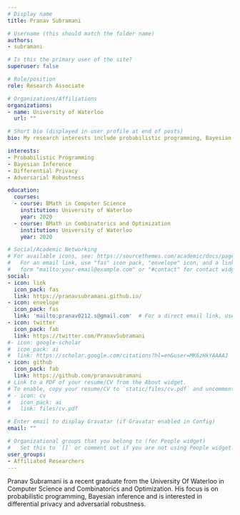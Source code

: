 ```yaml
---
# Display name
title: Pranav Subramani

# Username (this should match the folder name)
authors:
- subramani

# Is this the primary user of the site?
superuser: false

# Role/position
role: Research Associate

# Organizations/Affiliations
organizations:
- name: University of Waterloo
  url: ""

# Short bio (displayed in user profile at end of posts)
bio: My research interests include probabilistic programming, Bayesian inference, differential privacy, and adversarial robustness.

interests:
- Probabilistic Programming
- Bayesian Inference
- Differential Privacy
- Adversarial Robustness

education:
  courses:
  - course: BMath in Computer Science
    institution: University of Waterloo
    year: 2020
  - course: BMath in Combinatorics and Optimization
    institution: University of Waterloo
    year: 2020

# Social/Academic Networking
# For available icons, see: https://sourcethemes.com/academic/docs/page-builder/#icons
#   For an email link, use "fas" icon pack, "envelope" icon, and a link in the
#   form "mailto:your-email@example.com" or "#contact" for contact widget.
social:
- icon: link
  icon_pack: fas
  link: https://pranavsubramani.github.io/
- icon: envelope
  icon_pack: fas
  link: 'mailto:pranav0212.s@gmail.com'  # For a direct email link, use "mailto:test@example.org".
- icon: twitter
  icon_pack: fab
  link: https://twitter.com/PranavSubramani
#- icon: google-scholar
#  icon_pack: ai
#  link: https://scholar.google.com/citations?hl=en&user=MK6zHkYAAAAJ
- icon: github
  icon_pack: fab
  link: https://github.com/pranavsubramani
# Link to a PDF of your resume/CV from the About widget.
# To enable, copy your resume/CV to `static/files/cv.pdf` and uncomment the lines below.
# - icon: cv
#   icon_pack: ai
#   link: files/cv.pdf

# Enter email to display Gravatar (if Gravatar enabled in Config)
email: ""

# Organizational groups that you belong to (for People widget)
#   Set this to `[]` or comment out if you are not using People widget.
user_groups:
- Affiliated Researchers
---
```


Pranav Subramani is a recent graduate from the University Of Waterloo in Computer Science and Combinatorics and Optimization. His focus is on probabilistic programming, Bayesian inference and is interested in differential privacy and adversarial robustness.
